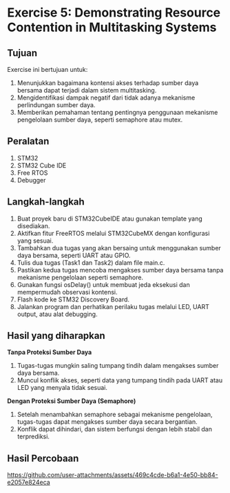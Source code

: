 # Exercise 5: Demonstrating Resource Contention in Multitasking Systems

## Tujuan
Exercise ini bertujuan untuk:
1. Menunjukkan bagaimana kontensi akses terhadap sumber daya bersama dapat terjadi dalam sistem multitasking.
2. Mengidentifikasi dampak negatif dari tidak adanya mekanisme perlindungan sumber daya.
3. Memberikan pemahaman tentang pentingnya penggunaan mekanisme pengelolaan sumber daya, seperti semaphore atau mutex.

## Peralatan
1. STM32
2. STM32 Cube IDE
3. Free RTOS
4. Debugger
   
## Langkah-langkah
1. Buat proyek baru di STM32CubeIDE atau gunakan template yang disediakan.
2. Aktifkan fitur FreeRTOS melalui STM32CubeMX dengan konfigurasi yang sesuai.
3. Tambahkan dua tugas yang akan bersaing untuk menggunakan sumber daya bersama, seperti UART atau GPIO.
4. Tulis dua tugas (Task1 dan Task2) dalam file main.c.
5. Pastikan kedua tugas mencoba mengakses sumber daya bersama tanpa mekanisme pengelolaan seperti semaphore.
6. Gunakan fungsi osDelay() untuk membuat jeda eksekusi dan mempermudah observasi kontensi.
7. Flash kode ke STM32 Discovery Board.
8. Jalankan program dan perhatikan perilaku tugas melalui LED, UART output, atau alat debugging.

## Hasil yang diharapkan
**Tanpa Proteksi Sumber Daya**
1. Tugas-tugas mungkin saling tumpang tindih dalam mengakses sumber daya bersama.
2. Muncul konflik akses, seperti data yang tumpang tindih pada UART atau LED yang menyala tidak sesuai.

**Dengan Proteksi Sumber Daya (Semaphore)**
1. Setelah menambahkan semaphore sebagai mekanisme pengelolaan, tugas-tugas dapat mengakses sumber daya secara bergantian.
2. Konflik dapat dihindari, dan sistem berfungsi dengan lebih stabil dan terprediksi.

## Hasil Percobaan
https://github.com/user-attachments/assets/469c4cde-b6a1-4e50-bb84-e2057e824eca


